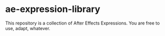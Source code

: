 # ae-expression-library

This repository is a collection of After Effects Expressions.
You are free to use, adapt, whatever.